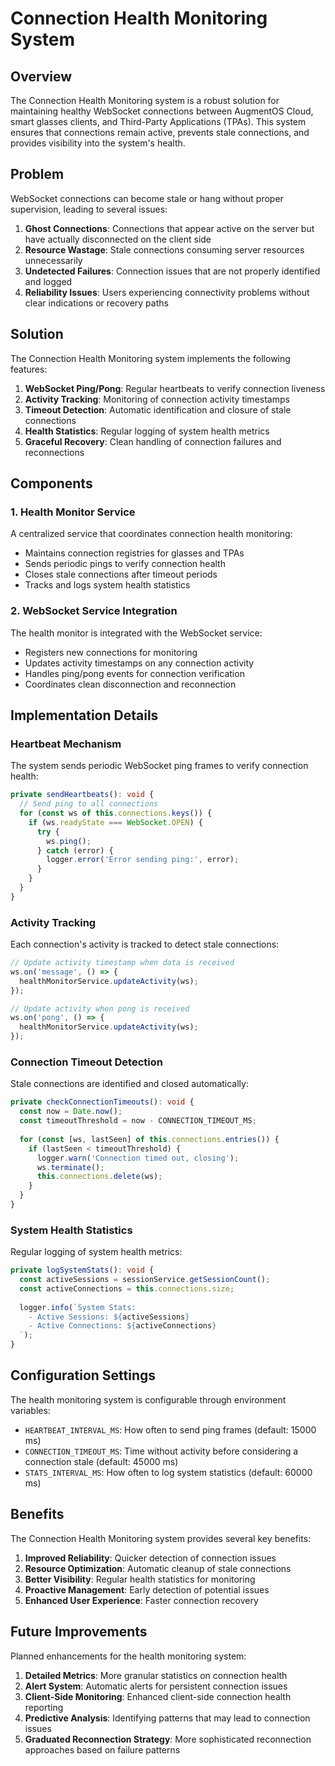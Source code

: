 # Connection Health Monitoring System

## Overview

The Connection Health Monitoring system is a robust solution for maintaining healthy WebSocket connections between AugmentOS Cloud, smart glasses clients, and Third-Party Applications (TPAs). This system ensures that connections remain active, prevents stale connections, and provides visibility into the system's health.

## Problem

WebSocket connections can become stale or hang without proper supervision, leading to several issues:

1. **Ghost Connections**: Connections that appear active on the server but have actually disconnected on the client side
2. **Resource Wastage**: Stale connections consuming server resources unnecessarily
3. **Undetected Failures**: Connection issues that are not properly identified and logged
4. **Reliability Issues**: Users experiencing connectivity problems without clear indications or recovery paths

## Solution

The Connection Health Monitoring system implements the following features:

1. **WebSocket Ping/Pong**: Regular heartbeats to verify connection liveness
2. **Activity Tracking**: Monitoring of connection activity timestamps
3. **Timeout Detection**: Automatic identification and closure of stale connections
4. **Health Statistics**: Regular logging of system health metrics
5. **Graceful Recovery**: Clean handling of connection failures and reconnections

## Components

### 1. Health Monitor Service

A centralized service that coordinates connection health monitoring:

- Maintains connection registries for glasses and TPAs
- Sends periodic pings to verify connection health
- Closes stale connections after timeout periods
- Tracks and logs system health statistics

### 2. WebSocket Service Integration

The health monitor is integrated with the WebSocket service:

- Registers new connections for monitoring
- Updates activity timestamps on any connection activity
- Handles ping/pong events for connection verification
- Coordinates clean disconnection and reconnection

## Implementation Details

### Heartbeat Mechanism

The system sends periodic WebSocket ping frames to verify connection health:

```typescript
private sendHeartbeats(): void {
  // Send ping to all connections
  for (const ws of this.connections.keys()) {
    if (ws.readyState === WebSocket.OPEN) {
      try {
        ws.ping();
      } catch (error) {
        logger.error('Error sending ping:', error);
      }
    }
  }
}
```

### Activity Tracking

Each connection's activity is tracked to detect stale connections:

```typescript
// Update activity timestamp when data is received
ws.on('message', () => {
  healthMonitorService.updateActivity(ws);
});

// Update activity when pong is received
ws.on('pong', () => {
  healthMonitorService.updateActivity(ws);
});
```

### Connection Timeout Detection

Stale connections are identified and closed automatically:

```typescript
private checkConnectionTimeouts(): void {
  const now = Date.now();
  const timeoutThreshold = now - CONNECTION_TIMEOUT_MS;
  
  for (const [ws, lastSeen] of this.connections.entries()) {
    if (lastSeen < timeoutThreshold) {
      logger.warn('Connection timed out, closing');
      ws.terminate();
      this.connections.delete(ws);
    }
  }
}
```

### System Health Statistics

Regular logging of system health metrics:

```typescript
private logSystemStats(): void {
  const activeSessions = sessionService.getSessionCount();
  const activeConnections = this.connections.size;
  
  logger.info(`System Stats: 
    - Active Sessions: ${activeSessions}
    - Active Connections: ${activeConnections}
  `);
}
```

## Configuration Settings

The health monitoring system is configurable through environment variables:

- `HEARTBEAT_INTERVAL_MS`: How often to send ping frames (default: 15000 ms)
- `CONNECTION_TIMEOUT_MS`: Time without activity before considering a connection stale (default: 45000 ms)
- `STATS_INTERVAL_MS`: How often to log system statistics (default: 60000 ms)

## Benefits

The Connection Health Monitoring system provides several key benefits:

1. **Improved Reliability**: Quicker detection of connection issues
2. **Resource Optimization**: Automatic cleanup of stale connections
3. **Better Visibility**: Regular health statistics for monitoring
4. **Proactive Management**: Early detection of potential issues
5. **Enhanced User Experience**: Faster connection recovery

## Future Improvements

Planned enhancements for the health monitoring system:

1. **Detailed Metrics**: More granular statistics on connection health
2. **Alert System**: Automatic alerts for persistent connection issues
3. **Client-Side Monitoring**: Enhanced client-side connection health reporting
4. **Predictive Analysis**: Identifying patterns that may lead to connection issues
5. **Graduated Reconnection Strategy**: More sophisticated reconnection approaches based on failure patterns